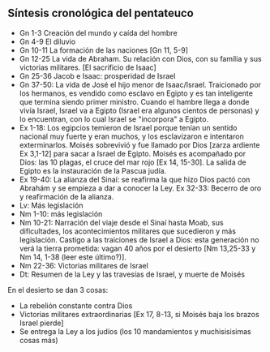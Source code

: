 

## Síntesis cronológica del pentateuco

 - Gn 1-3  Creación del mundo y caída del hombre
 - Gn 4-9 El diluvio
 - Gn 10-11 La formación de las naciones [Gn 11, 5-9]
 - Gn 12-25 La vida de Abraham. Su relación con Dios, con su família y sus victorias militares. [El sacrificio de Isaac]
 - Gn 25-36 Jacob e Isaac: prosperidad de Israel
 - Gn 37-50: La vida de José el hijo menor de Isaac/Israel. Traicionado por los hermanos, es vendido como esclavo en Egipto y es tan inteligente que termina siendo primer ministro. Cuando el hambre llega a donde vivía Israel, Israel va a Egipto (Israel era algunos cientos de personas) y lo encuentran, con lo cual Israel se "incorpora" a Egipto.
 - Ex 1-18: Los egipcios temieron de Israel porque tenían un sentido nacional muy fuerte y eran muchos, y los esclavizaron e intentaron exterminarlos. Moisés sobrevivió y fue llamado por Dios [zarza ardiente Ex 3,1-12] para sacar a Israel de Egipto. Moisés es acompañado por Dios: las 10 plagas, el cruce del mar rojo [Ex 14, 15-30]. La salida de Egipto es la instauración de la Pascua judía.
 - Ex 19-40: La alianza del Sinaí: se reafirma la que hizo Dios pactó con Abrahám y se empieza a dar a conocer la Ley. Ex 32-33: Becerro de oro y reafirmación de la alianza. 
 - Lv: Más legislación
 - Nm 1-10: más legislación
 - Nm 10-21: Narración del viaje desde el Sinaí hasta Moab, sus dificultades, los acontecimientos militares que sucedieron y más legislación. Castigo a las traiciones de Israel a Dios: esta generación no verá la tierra prometida: vagan 40 años por el desierto [Nm 13,25-33 y Nm 14, 1-38 (leer este último?)].
 - Nm 22-36: Victorias militares de Israel
 - Dt: Resumen de la Ley y las travesías de Israel, y muerte de Moisés

En el desierto se dan 3 cosas:
- La rebelión constante contra Dios
- Victorias militares extraordinarias [Ex 17, 8-13, si Moisés baja los brazos Israel pierde]
- Se entrega la Ley a los judíos (los 10 mandamientos y muchisisisimas cosas más)
